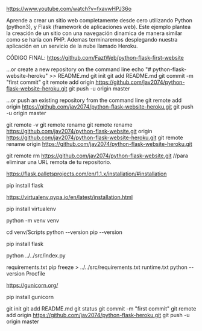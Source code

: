 https://www.youtube.com/watch?v=fxavwHPJ36o

Aprende a crear un sitio web completamente desde cero utilizando Python (python3), y Flask (framework de aplicaciones web). Este ejemplo plantea la creación de un sitio con una navegación dinamica de manera similar como se haría con PHP.
Ademas terminaremos desplegando nuestra aplicación en un servicio de la nube llamado Heroku.

CÓDIGO FINAL:
https://github.com/FaztWeb/python-flask-first-website

…or create a new repository on the command line
echo "# python-flask-website-heroku" >> README.md
git init
git add README.md
git commit -m "first commit"
git remote add origin https://github.com/jav2074/python-flask-website-heroku.git
git push -u origin master

…or push an existing repository from the command line
git remote add origin https://github.com/jav2074/python-flask-website-heroku.git
git push -u origin master



git remote -v
git remote rename <old> <new>
git remote rename https://github.com/jav2074/python-flask-website.git origin https://github.com/jav2074/python-flask-website-heroku.git
git remote rename origin https://github.com/jav2074/python-flask-website-heroku.git

git remote rm https://github.com/jav2074/python-flask-website.git
//para eliminar una URL remota de tu repositorio.




https://flask.palletsprojects.com/en/1.1.x/installation/#installation
<!-- Instalacion -->
pip install flask


https://virtualenv.pypa.io/en/latest/installation.html
<!-- Entorno Virtual -->
<!-- Instalacion -->
pip install virtualenv
<!-- Ejecucion -->
python -m venv venv
<!-- Ejecucion -->
cd venv/Scripts
python --version
pip --version
<!-- Instalacion de FLASK en mi Entorno Virtual -->
pip install flask
<!-- Ejecucion -->
python ../../src/index.py

<!-- HEROKU -->
requirements.txt
    pip freeze > ../../src/requirements.txt
runtime.txt
    <!-- https://devcenter.heroku.com/articles/python-runtimes -->
    python --version
Procfile
<!-- complemento para HEROKU -->
https://gunicorn.org/
<!-- Instalacion -->
pip install gunicorn

<!-- Repositorio de GIT -->
<!-- dentro de 'src' -->
git init
git add README.md
git status
git commit -m "first commit"
git remote add origin https://github.com/jav2074/python-flask-heroku.git
git push -u origin master